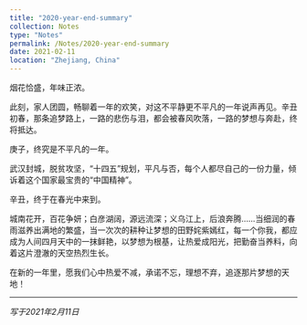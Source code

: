 ```yaml
---
title: "2020-year-end-summary"
collection: Notes
type: "Notes"
permalink: /Notes/2020-year-end-summary
date: 2021-02-11
location: "Zhejiang, China"
---
```



烟花恰盛，年味正浓。


此刻，家人团圆，畅聊着一年的欢笑，对这不平静更不平凡的一年说声再见。辛丑初春，那条追梦路上，一路的悲伤与泪，都会被春风吹落，一路的梦想与奔赴，终将抵达。


庚子，终究是不平凡的一年。


武汉封城，脱贫攻坚，“十四五”规划，平凡与否，每个人都尽自己的一份力量，倾诉着这个国家最宝贵的“中国精神”。


辛丑，终于在春光中来到。


城南花开，百花争妍；白彦湖阔，源远流深；义乌江上，后浪奔腾……当细润的春雨滋养出满地的繁盛，当一次次的耕种让梦想的田野姹紫嫣红，每一个你我，都应成为人间四月天中的一抹鲜艳，以梦想为根基，让热爱成阳光，把勤奋当养料，向着这片澄澈的天空热烈生长。


在新的一年里，愿我们心中热爱不减，承诺不忘，理想不弃，追逐那片梦想的天地！

---

*写于2021年2月11日*

